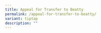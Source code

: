```yaml
---
title: Appeal for Transfer to Beatty
permalink: /appeal-for-transfer-to-beatty/
variant: tiptap
description: ""
---
```

